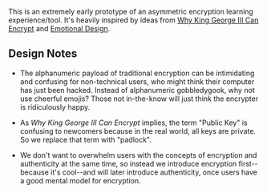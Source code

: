 This is an extremely early prototype of an asymmetric encryption
learning experience/tool. It's heavily inspired by ideas from
[Why King George III Can Encrypt][george] and [Emotional Design][].

## Design Notes

* The alphanumeric payload of traditional encryption can be
  intimidating and confusing for non-technical users, who might
  think their computer has just been hacked. Instead of alphanumeric
  gobbledygook, why not use cheerful emojis? Those not in-the-know
  will just think the encrypter is ridiculously happy.

* As *Why King George III Can Encrypt* implies, the term "Public Key"
  is confusing to newcomers because in the real world, all keys are
  private. So we replace that term with "padlock".

* We don't want to overwhelm users with the concepts of encryption and
  authenticity at the same time, so instead we introduce encryption
  first--because it's cool--and will later introduce authenticity, once
  users have a good mental model for encryption.

[george]: https://freedom-to-tinker.com/blog/randomwalker/why-king-george-iii-can-encrypt/
[Emotional Design]: https://en.wikipedia.org/wiki/Emotional_Design
